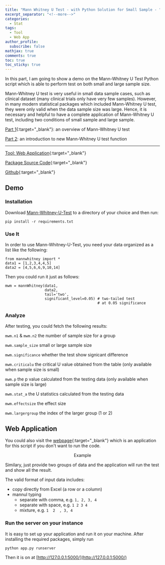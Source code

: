 ```yaml
---
title: "Mann Whitney U Test - with Python Solution for Small Sample - "
excerpt_separator: "<!--more-->"
categories:
  - Stat
tags:
  - Tool
  - Web App
author_profile: 
  subscribe: false
mathjax: true
comments: true
toc: true
toc_sticky: true
---
```

In this part, I am going to show a demo on the Mann-Whitney U Test Python script which is able to perform test on both small and large sample size. 

Mann-Whitney U test is very useful in small data sample cases, such as clinical dataset (many clinical trials only have very few samples). However, in many modern statistical packages which included Mann-Whitney U test, they were only valid when the data sample size was large. Hence, it is necessary and helpful to have a complete application of Mann-Whitney U test, including two conditions of small sample and large sample. 

[Part 1](https://hatchin.github.io/stat/Mann-Whitney-U/?utm_source=blog&utm_medium=post&utm_campaign=part2){:target="_blank"}: an overview of Mann-Whitney U test

[Part 2](https://hatchin.github.io/stat/Mann-Whitney-U-Tool/): an introduction to new Mann-Whitney U test function

------------------------

[Tool: Web Application](https://mannwhitney.herokuapp.com/?utm_source=blog&utm_medium=post&utm_campaign=Webpage){:target="_blank"}

[Package Source Code](https://github.com/Hatchin/Mann-Whitney-U-Test/blob/master/mannwhitney.py){:target="_blank"}

[Github](https://github.com/Hatchin/Mann-Whitney-U-Test){:target="_blank"}

Demo
----------------------------

### Installation

Download [Mann-Whitney-U-Test](https://github.com/Hatchin/Mann-Whitney-U-Test) to a directory of your choice and then run:

```
pip install -r requirements.txt
```
  
### Use It

In order to use Mann-Whitney-U-Test, you need your data organized as a list like the following:

```
from mannwhitney import *
data1 = [1,2,3,4,4,5]
data2 = [4,5,6,6,9,10,14]
```

Then you could run it just as follows:
```
mwm = mannWhitney(data1,
                  data2, 
                  tail='two', 
                  significant_level=0.05) # two-tailed test
                                          # at 0.05 significance
```

### Analyze

After testing, you could fetch the following results:

`mwm.n1` & `mwm.n2`  the number of sample size for a group

`mwm.sample_size`    small or large sample size

`mwm.significance`   whether the test show signicant difference

`mwm.criticalu`      the critical U value obtained from the table (only available when sample size is small)

`mwm.p`              the p value calculated from the testing data (only available when sample size is large)

`mwm.stat_a`         the U statistics calculated from the testing data

`mwm.effectsize`     the effect size

`mwm.largergroup`    the index of the larger group (1 or 2)

Web Application
--------------

You could also visit the [webpage](https://mannwhitney.herokuapp.com/?utm_source=blog&utm_medium=post&utm_campaign=Webpage){:target="_blank"} which is an application for this script if you don't want to run the code. 

<p align="center">
  <img src="https://raw.githubusercontent.com/Hatchin/Mann-Whitney-U-Test/master/demo.png" alt="">Example
</p>

Similary, just provide two groups of data and the application will run the test and show all the result. 

The valid format of input data includes:
  - copy directly from Excel (a row or a column)
  - mannul typing
    - separate with comma, e.g. `1, 2, 3, 4`
    - separate with space, e.g. `1 2 3 4`
    - mixture, e.g. `1  2  , 3, 4`
    
### Run the server on your instance

It is easy to set up your application and run it on your machine. After installing the required packages, simply run

```
python app.py runserver
```

Then it is on at [http://127.0.0.1:5000/](http://127.0.0.1:5000/)
